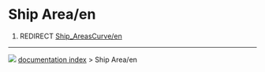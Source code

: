 # Ship Area/en
1.  REDIRECT [Ship\_AreasCurve/en](Ship_AreasCurve/en.md)



---
![](images/Right_arrow.png) [documentation index](../README.md) > Ship Area/en
